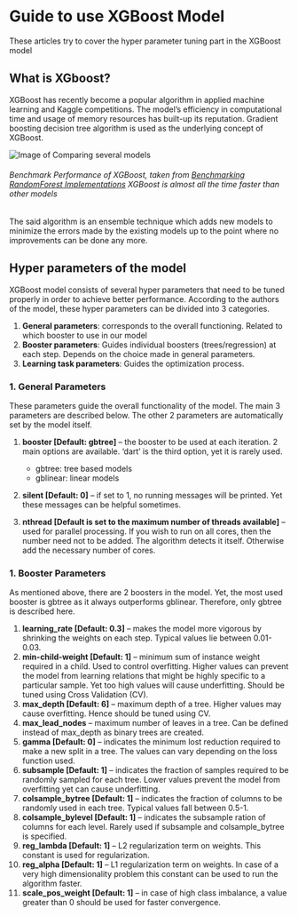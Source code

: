 # Guide to use XGBoost Model
These articles try to cover the hyper parameter tuning part in the XGBoost model

## What is XGboost?
XGBoost has recently become a popular algorithm in applied machine learning and Kaggle competitions. The model’s efficiency in computational time and usage of memory resources has built-up its reputation. Gradient boosting decision tree algorithm is used as the underlying concept of XGBoost.

![Image of Comparing several models](/XGBoost_Guide/Benchmark-Performance-of-XGBoost.png)
###### Benchmark Performance of XGBoost, taken from [Benchmarking RandomForest Implementations](http://datascience.la/benchmarking-random-forest-implementations/) XGBoost is almost all the time faster than other models

The said algorithm is an ensemble technique which adds new models to minimize the errors made by the existing models up to the point where no improvements can be done any more.

## Hyper parameters of the model
XGBoost model consists of several hyper parameters that need to be tuned properly in order to achieve better performance. According to the authors of the model, these hyper parameters can be divided into 3 categories.
1. **General parameters**: corresponds to the overall functioning. Related to which booster to use in our model
1. **Booster parameters**: Guides individual boosters (trees/regression) at each step. Depends on the choice made in general parameters.
1. **Learning task parameters**: Guides the optimization process.

### 1. General Parameters
These parameters guide the overall functionality of the model. The main 3 parameters are described below. The other 2 parameters are automatically set by the model itself.
  1. **booster [Default: gbtree]** – the booster to be used at each iteration. 2 main options are available. ‘dart’ is the third option, yet it is rarely used.

      * gbtree: tree based models
      * gblinear: linear models
  1. **silent [Default: 0]** – if set to 1, no running messages will be printed. Yet these messages can be helpful sometimes.
  1. **nthread [Default is set to the maximum number of threads available]** – used for parallel processing. If you wish to run on all cores, then the number need not to be added. The algorithm detects it itself. Otherwise add the necessary number of cores.

### 1. Booster Parameters
As mentioned above, there are 2 boosters in the model. Yet, the most used booster is gbtree as it always outperforms gblinear. Therefore, only gbtree is described here.

  1. **learning_rate [Default: 0.3]** – makes the model more vigorous by shrinking the weights on each step. Typical values lie between 0.01-0.03.
  1. **min-child-weight [Default: 1]** – minimum sum of instance weight required in a child. Used to control overfitting. Higher values can prevent the model from learning relations that might be highly specific to a particular sample. Yet too high values will cause underfitting. Should be tuned using Cross Validation (CV).
  1. **max_depth [Default: 6]** – maximum depth of a tree. Higher values may cause overfitting. Hence should be tuned using CV.
  1. **max_lead_nodes** – maximum number of leaves in a tree. Can be defined instead of max_depth as binary trees are created.
  1. **gamma [Default: 0]** – indicates the minimum lost reduction required to make a new split in a tree. The values can vary depending on the loss function used.
  1. **subsample [Default: 1]** – indicates the fraction of samples required to be randomly sampled for each tree. Lower values prevent the model from overfitting yet can cause underfitting. 
  1. **colsample_bytree [Default: 1]** – indicates the fraction of columns to be randomly used in each tree. Typical values fall between 0.5-1.
  1. **colsample_bylevel [Default: 1]** – indicates the subsample ration of columns for each level. Rarely used if subsample and colsample_bytree is specified.
  1. **reg_lambda [Default: 1]** – L2 regularization term on weights. This constant is used for regularization.
  1. **reg_alpha [Default: 1]** – L1 regularization term on weights. In case of a very high dimensionality problem this constant can be used to run the algorithm faster.
  1. **scale_pos_weight [Default: 1]** – in case of high class imbalance, a value greater than 0 should be used for faster convergence.















